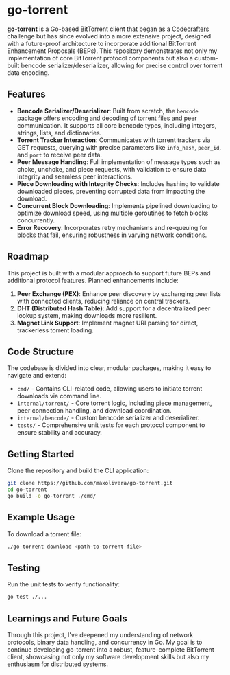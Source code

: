 # go-torrent

**go-torrent** is a Go-based BitTorrent client that began as a [Codecrafters](codecrafters.io) challenge but has since evolved into a more extensive project, designed with a future-proof architecture to incorporate additional BitTorrent Enhancement Proposals (BEPs). This repository demonstrates not only my implementation of core BitTorrent protocol components but also a custom-built bencode serializer/deserializer, allowing for precise control over torrent data encoding.

## Features

* **Bencode Serializer/Deserializer**: Built from scratch, the `bencode` package offers encoding and decoding of torrent files and peer communication. It supports all core bencode types, including integers, strings, lists, and dictionaries.
* **Torrent Tracker Interaction**: Communicates with torrent trackers via GET requests, querying with precise parameters like `info_hash`, `peer_id`, and `port` to receive peer data.
* **Peer Message Handling**: Full implementation of message types such as choke, unchoke, and piece requests, with validation to ensure data integrity and seamless peer interactions.
* **Piece Downloading with Integrity Checks**: Includes hashing to validate downloaded pieces, preventing corrupted data from impacting the download.
* **Concurrent Block Downloading**: Implements pipelined downloading to optimize download speed, using multiple goroutines to fetch blocks concurrently.
* **Error Recovery**: Incorporates retry mechanisms and re-queuing for blocks that fail, ensuring robustness in varying network conditions.

## Roadmap

This project is built with a modular approach to support future BEPs and additional protocol features. Planned enhancements include:

1. **Peer Exchange (PEX)**: Enhance peer discovery by exchanging peer lists with connected clients, reducing reliance on central trackers.
2. **DHT (Distributed Hash Table)**: Add support for a decentralized peer lookup system, making downloads more resilient.
3. **Magnet Link Support**: Implement magnet URI parsing for direct, trackerless torrent loading.

## Code Structure

The codebase is divided into clear, modular packages, making it easy to navigate and extend:

* `cmd/` - Contains CLI-related code, allowing users to initiate torrent downloads via command line.
* `internal/torrent/` - Core torrent logic, including piece management, peer connection handling, and download coordination.
* `internal/bencode/` - Custom bencode serializer and deserializer.
* `tests/` - Comprehensive unit tests for each protocol component to ensure stability and accuracy.

## Getting Started

Clone the repository and build the CLI application:

```bash
git clone https://github.com/maxolivera/go-torrent.git
cd go-torrent
go build -o go-torrent ./cmd/
```

## Example Usage

To download a torrent file:

```bash
./go-torrent download <path-to-torrent-file>
```

## Testing

Run the unit tests to verify functionality:

```bash
go test ./...
```

## Learnings and Future Goals

Through this project, I've deepened my understanding of network protocols, binary data handling, and concurrency in Go. My goal is to continue developing go-torrent into a robust, feature-complete BitTorrent client, showcasing not only my software development skills but also my enthusiasm for distributed systems.


